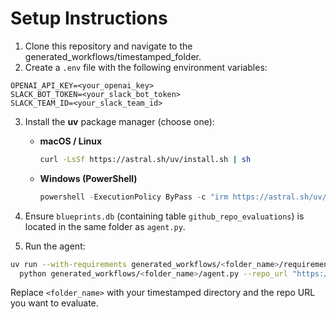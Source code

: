 # Setup Instructions

1. Clone this repository and navigate to the generated_workflows/timestamped_folder.
2. Create a `.env` file with the following environment variables:

```
OPENAI_API_KEY=<your_openai_key>
SLACK_BOT_TOKEN=<your_slack_bot_token>
SLACK_TEAM_ID=<your_slack_team_id>
```

3. Install the **uv** package manager (choose one):
   * **macOS / Linux**
     ```bash
     curl -LsSf https://astral.sh/uv/install.sh | sh
     ```
   * **Windows (PowerShell)**
     ```powershell
     powershell -ExecutionPolicy ByPass -c "irm https://astral.sh/uv/install.ps1 | iex"
     ```

4. Ensure `blueprints.db` (containing table `github_repo_evaluations`) is located in the same folder as `agent.py`.

5. Run the agent:

```bash
uv run --with-requirements generated_workflows/<folder_name>/requirements.txt --python 3.13 \
  python generated_workflows/<folder_name>/agent.py --repo_url "https://github.com/your/repo"
```

Replace `<folder_name>` with your timestamped directory and the repo URL you want to evaluate.